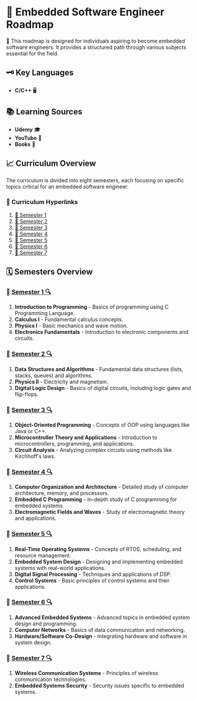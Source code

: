 # 🚀 Embedded Software Engineer Roadmap

🌟 This roadmap is designed for individuals aspiring to become embedded software engineers. It provides a structured path through various subjects essential for the field.

## 🗝️ Key Languages

- **C/C++** 🖥️

## 📚 Learning Sources

- **Udemy** 🎓
- **YouTube** 🎥
- **Books** 📖

## 📈 Curriculum Overview

The curriculum is divided into eight semesters, each focusing on specific topics critical for an embedded software engineer.

### 📎 Curriculum Hyperlinks

1. [📕 Semester 1](#-semester-1-)
2. [📘 Semester 2](#-semester-2-)
3. [📙 Semester 3](#-semester-3-)
4. [📗 Semester 4](#-semester-4-)
5. [📒 Semester 5](#-semester-5-)
6. [📓 Semester 6](#-semester-6-)
7. [📔 Semester 7](#-semester-7-)

## 🗓 Semesters Overview

### 📕 [Semester 1 🔍](semesters/sem1.md)

1. **Introduction to Programming** - Basics of programming using C Programming Language.
2. **Calculus I** - Fundamental calculus concepts.
3. **Physics I** - Basic mechanics and wave motion.
4. **Electronics Fundamentals** - Introduction to electronic components and circuits.

### 📘 [Semester 2 🔍](semesters/sem2.md)
1. **Data Structures and Algorithms** - Fundamental data structures (lists, stacks, queues) and algorithms.
2. **Physics II** - Electricity and magnetism.
3. **Digital Logic Design** - Basics of digital circuits, including logic gates and flip-flops.

### 📙 [Semester 3 🔍](semesters/sem3.md)
1. **Object-Oriented Programming** - Concepts of OOP using languages like Java or C++.
2. **Microcontroller Theory and Applications** - Introduction to microcontrollers, programming, and applications.
3. **Circuit Analysis** - Analyzing complex circuits using methods like Kirchhoff's laws.

### 📗 [Semester 4 🔍](semesters/sem4.md)
1. **Computer Organization and Architecture** - Detailed study of computer architecture, memory, and processors.
2. **Embedded C Programming** - In-depth study of C programming for embedded systems.
3. **Electromagnetic Fields and Waves** - Study of electromagnetic theory and applications.

### 📒 [Semester 5 🔍](semesters/sem5.md)
1. **Real-Time Operating Systems** - Concepts of RTOS, scheduling, and resource management.
2. **Embedded System Design** - Designing and implementing embedded systems with real-world applications.
3. **Digital Signal Processing** - Techniques and applications of DSP.
4. **Control Systems** - Basic principles of control systems and their applications.

### 📓 [Semester 6 🔍](semesters/sem6.md)
1. **Advanced Embedded Systems** - Advanced topics in embedded system design and programming.
2. **Computer Networks** - Basics of data communication and networking.
3. **Hardware/Software Co-Design** - Integrating hardware and software in system design.

### 📔 [Semester 7 🔍](semesters/sem7.md)
1. **Wireless Communication Systems** - Principles of wireless communication technologies.
2. **Embedded Systems Security** - Security issues specific to embedded systems.

